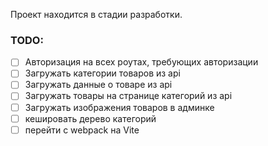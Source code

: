 Проект находится в стадии разработки.

### TODO:
- [ ] Авторизация на всех роутах, требующих авторизации
- [ ] Загружать категории товаров из api
- [ ] Загружать данные о товаре из api
- [ ] Загружать товары на странице категорий из api
- [ ] Загружать изображения товаров в админке
- [ ] кешировать дерево категорий
- [ ] перейти с webpack на Vite
